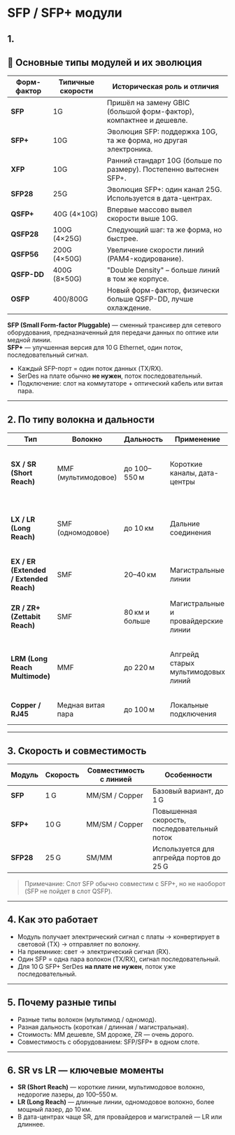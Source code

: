 # SFP / SFP+ модули 

## 1. 
## 🔹 Основные типы модулей и их эволюция

| Форм-фактор | Типичные скорости | Историческая роль и отличия                                        |
| ----------- | ----------------- | ------------------------------------------------------------------ |
| **SFP**     | 1G                | Пришёл на замену GBIC (большой форм-фактор), компактнее и дешевле. |
| **SFP+**    | 10G               | Эволюция SFP: поддержка 10G, та же форма, но другая электроника.   |
| **XFP**     | 10G               | Ранний стандарт 10G (больше по размеру). Постепенно вытеснен SFP+. |
| **SFP28**   | 25G               | Эволюция SFP+: один канал 25G. Используется в дата-центрах.        |
| **QSFP+**   | 40G (4×10G)       | Впервые массово вывел скорости выше 10G.                           |
| **QSFP28**  | 100G (4×25G)      | Следующий шаг: та же форма, но быстрее.                            |
| **QSFP56**  | 200G (4×50G)      | Увеличение скорости линий (PAM4-кодирование).                      |
| **QSFP-DD** | 400G (8×50G)      | "Double Density" – больше линий в том же корпусе.                  |
| **OSFP**    | 400/800G          | Новый форм-фактор, физически больше QSFP-DD, лучше охлаждение.     |


**SFP (Small Form-factor Pluggable)** — сменный трансивер для сетевого оборудования, предназначенный для передачи данных по оптике или медной линии.  
**SFP+** — улучшенная версия для 10 G Ethernet, один поток, последовательный сигнал.

- Каждый SFP-порт = один поток данных (TX/RX).  
- SerDes на плате обычно **не нужен**, поток последовательный.  
- Подключение: слот на коммутаторе + оптический кабель или витая пара.

---

## 2. По типу волокна и дальности

| Тип                                     | Волокно             | Дальность      | Применение                          | Особенности                                            |
| --------------------------------------- | ------------------- | -------------- | ----------------------------------- | ------------------------------------------------------ |
| **SX / SR (Short Reach)**               | MMF (мультимодовое) | до 100–550 м   | Короткие каналы, дата-центры        | Короткая дистанция, недорогие лазеры, дешевое волокно  |
| **LX / LR (Long Reach)**                | SMF (одномодовое)   | до 10 км       | Дальние соединения                  | Более узкий луч, одномодовое волокно, меньше потери    |
| **EX / ER (Extended / Extended Reach)** | SMF                 | 20–40 км       | Магистральные линии                 | Мощные лазеры, для дальних каналов                     |
| **ZR / ZR+ (Zettabit Reach)**           | SMF                 | 80 км и больше | Магистральные и провайдерские линии | Очень мощные лазеры, сложная оптика                    |
| **LRM (Long Reach Multimode)**          | MMF                 | до 220 м       | Апгрейд старых мультимодовых линий  | Позволяет работать на большем расстоянии по мультимоде |
| **Copper / RJ45**                       | Медная витая пара   | до 100 м       | Локальные подключения               | Прямое подключение без оптики                          |

---

## 3. Скорость и совместимость

| Модуль    | Скорость | Совместимость с линией | Особенности                                 |
| --------- | -------- | ---------------------- | ------------------------------------------- |
| **SFP**   | 1 G      | MM/SM / Copper         | Базовый вариант, до 1 G                     |
| **SFP+**  | 10 G     | MM/SM / Copper         | Повышенная скорость, последовательный поток |
| **SFP28** | 25 G     | SM/MM                  | Используется для апгрейда портов до 25 G    |

> Примечание: Слот SFP обычно совместим с SFP+, но не наоборот (SFP не пойдет в слот QSFP).

---

## 4. Как это работает
- Модуль получает электрический сигнал с платы → конвертирует в световой (TX) → отправляет по волокну.  
- На приемнике: свет → электрический сигнал (RX).  
- Один SFP = одна пара волокон (TX/RX), сигнал последовательный.  
- Для 10 G SFP+ SerDes **на плате не нужен**, поток уже последовательный.  

---

## 5. Почему разные типы
- Разные типы волокон (мультимод / одномод).  
- Разная дальность (короткая / длинная / магистральная).  
- Стоимость: MM дешевле, SM дороже, ZR — очень дорого.  
- Совместимость с оборудованием: SFP/SFP+ в одном слоте.

---

## 6. SR vs LR — ключевые моменты
- **SR (Short Reach)** — короткие линии, мультимодовое волокно, недорогие лазеры, до 100–550 м.  
- **LR (Long Reach)** — длинные линии, одномодовое волокно, более мощный лазер, до 10 км.  
- В дата-центрах чаще SR, для провайдеров и магистралей — LR или длиннее.  
